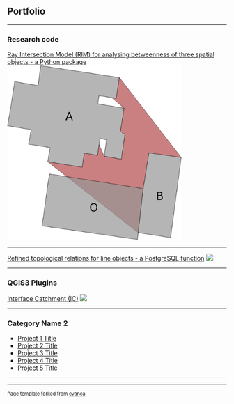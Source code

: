 ## Portfolio

---

### Research code

[Ray Intersection Model (RIM) for analysing betweenness of three spatial objects - a Python package](https://selfhealingmapsproject.github.io/RIM/)
<img src="images/RIM_thumbnail.jpeg?raw=true" width="400"/>

---

[Refined topological relations for line objects - a PostgreSQL function](/pdf/sample_presentation.pdf)
<img src="images/dummy_thumbnail.jpg?raw=true"/>

---

### QGIS3 Plugins

[Interface Catchment (IC)](http://example.com/)
<img src="images/dummy_thumbnail.jpg?raw=true"/>

---

### Category Name 2

- [Project 1 Title](http://example.com/)
- [Project 2 Title](http://example.com/)
- [Project 3 Title](http://example.com/)
- [Project 4 Title](http://example.com/)
- [Project 5 Title](http://example.com/)

---




---
<p style="font-size:11px">Page template forked from <a href="https://github.com/evanca/quick-portfolio">evanca</a></p>
<!-- Remove above link if you don't want to attibute -->
